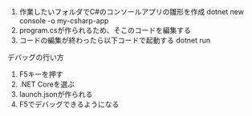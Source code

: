 1. 作業したいフォルダでC#のコンソールアプリの雛形を作成 
dotnet new console -o my-csharp-app
2. program.csが作られるため、そこのコードを編集する
3. コードの編集が終わったら以下コードで起動する
dotnet run

デバッグの行い方
1. F5キーを押す
2. .NET Coreを選ぶ
3. launch.jsonが作られる
4. F5でデバッグできるようになる


